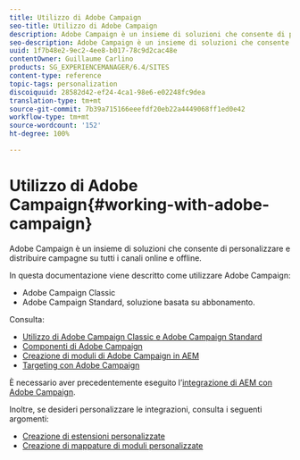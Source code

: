 ```yaml
---
title: Utilizzo di Adobe Campaign
seo-title: Utilizzo di Adobe Campaign
description: Adobe Campaign è un insieme di soluzioni che consente di personalizzare e fornire campagne in tutti i canali online e offline
seo-description: Adobe Campaign è un insieme di soluzioni che consente di personalizzare e fornire campagne in tutti i canali online e offline
uuid: 1f7b48e2-9ec2-4ee8-b017-78c9d2cac48e
contentOwner: Guillaume Carlino
products: SG_EXPERIENCEMANAGER/6.4/SITES
content-type: reference
topic-tags: personalization
discoiquuid: 28582d42-ef24-4ca1-98e6-e02248fc9dea
translation-type: tm+mt
source-git-commit: 7b39a715166eeefdf20eb22a4449068ff1ed0e42
workflow-type: tm+mt
source-wordcount: '152'
ht-degree: 100%

---
```



# Utilizzo di Adobe Campaign{#working-with-adobe-campaign}

Adobe Campaign è un insieme di soluzioni che consente di personalizzare e distribuire campagne su tutti i canali online e offline.

In questa documentazione viene descritto come utilizzare Adobe Campaign:

* Adobe Campaign Classic
* Adobe Campaign Standard, soluzione basata su abbonamento.

Consulta:

* [Utilizzo di Adobe Campaign Classic e Adobe Campaign Standard](/help/sites-authoring/campaign.md)
* [Componenti di Adobe Campaign](/help/sites-authoring/adobe-campaign-components.md)
* [Creazione di moduli di Adobe Campaign in AEM](/help/sites-authoring/adobe-campaign-forms.md)
* [Targeting con Adobe Campaign](/help/sites-authoring/target-adobe-campaign.md)

È necessario aver precedentemente eseguito l’[integrazione di AEM con Adobe Campaign](/help/sites-administering/campaign.md).

Inoltre, se desideri personalizzare le integrazioni, consulta i seguenti argomenti:

* [Creazione di estensioni personalizzate](/help/sites-developing/extending-campaign-extensions.md)
* [Creazione di mappature di moduli personalizzate](/help/sites-developing/extending-campaign-form-mapping.md)

